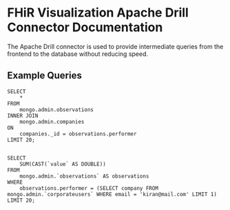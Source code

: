# FHiR Visualization Apache Drill Connector Documentation

The Apache Drill connector is used to provide intermediate queries from the frontend to the database without reducing speed.

## Example Queries
```
SELECT
    *
FROM
    mongo.admin.observations
INNER JOIN 
    mongo.admin.companies
ON 
    companies._id = observations.performer
LIMIT 20;


```

```$xslt
SELECT 
    SUM(CAST(`value` AS DOUBLE))
FROM 
    mongo.admin.`observations` AS observations 
WHERE 
    observations.performer = (SELECT company FROM mongo.admin.`corporateusers` WHERE email = 'kiran@mail.com' LIMIT 1) 
LIMIT 20;
```